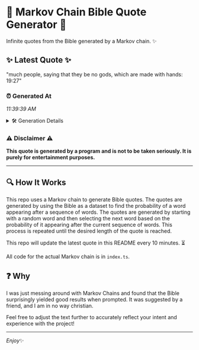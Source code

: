 # 📖 Markov Chain Bible Quote Generator 📖

Infinite quotes from the Bible generated by a Markov chain. ✨

## ✨ Latest Quote ✨
"much people, saying that they be no gods, which are made with hands: 19:27"

### ⏰ Generated At
*11:39:39 AM*

<details>
    <summary>🛠️ Generation Details</summary>
    <p>
        <strong>🌱 Seed:</strong> much<br>
        <strong>🔄 Iterations:</strong> 13<br>
        <strong>📜 Context History:</strong><br>[ much ]: people,<br>[ much, people, ]: saying<br>[ much, people,, saying ]: that<br>[ much, people,, saying, that ]: they<br>[ much, people,, saying, that, they ]: be<br>[ much, people,, saying, that, they, be ]: no<br>[ people,, saying, that, they, be, no ]: gods,<br>[ saying, that, they, be, no, gods, ]: which<br>[ that, they, be, no, gods,, which ]: are<br>[ they, be, no, gods,, which, are ]: made<br>[ be, no, gods,, which, are, made ]: with<br>[ no, gods,, which, are, made, with ]: hands:<br>[ gods,, which, are, made, with, hands: ]: 19:27<br>
    </p>
</details>

### ⚠️ Disclaimer ⚠️
**This quote is generated by a program and is not to be taken seriously. It is purely for entertainment purposes.**

---

## 🔍 How It Works

This repo uses a Markov chain to generate Bible quotes. The quotes are generated by using the Bible as a dataset to find the probability of a word appearing after a sequence of words. The quotes are generated by starting with a random word and then selecting the next word based on the probability of it appearing after the current sequence of words. This process is repeated until the desired length of the quote is reached.

This repo will update the latest quote in this README every 10 minutes. ⏳

All code for the actual Markov chain is in `index.ts`.

## ❓ Why

I was just messing around with Markov Chains and found that the Bible surprisingly yielded good results when prompted. 
It was suggested by a friend, and I am in no way christian.

Feel free to adjust the text further to accurately reflect your intent and experience with the project!

---

*Enjoy*✨
